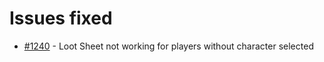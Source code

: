 # Issues fixed
- [#1240](https://gitlab.com/dragonshorn/D35E/-/issues/1240) - Loot Sheet not working for players without character selected
